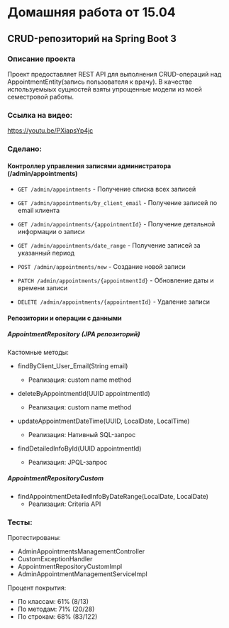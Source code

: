 # Домашняя работа от 15.04

## CRUD-репозиторий на Spring Boot 3
### Описание проекта

Проект предоставляет REST API для выполнения CRUD-операций над AppointmentEntity(запись пользователя к врачу). В качестве используемыых сущностей взяты упрощенные модели из моей семестровой работы. 

### Ссылка на видео:

https://youtu.be/PXiapsYp4jc

### Сделано:

#### Контроллер управления записями администратора (/admin/appointments)

- `GET /admin/appointments` - Получение списка всех записей

- `GET /admin/appointments/by_client_email` - Получение записей по email клиента

- `GET /admin/appointments/{appointmentId}` - Получение детальной информации о записи

- `GET /admin/appointments/date_range` - Получение записей за указанный период

- `POST /admin/appointments/new` - Создание новой записи

- `PATCH /admin/appointments/{appointmentId}` - Обновление даты и времени записи

- `DELETE /admin/appointments/{appointmentId}` - Удаление записи

#### Репозитории и операции с данными

##### AppointmentRepository (JPA репозиторий)

Кастомные методы:

- findByClient_User_Email(String email)
  - Реализация: custom name method

- deleteByAppointmentId(UUID appointmentId)
  - Реализация: custom name method

- updateAppointmentDateTime(UUID, LocalDate, LocalTime)
  - Реализация: Нативный SQL-запрос

- findDetailedInfoById(UUID appointmentId)
  - Реализация: JPQL-запрос

##### AppointmentRepositoryCustom

- findAppointmentDetailedInfoByDateRange(LocalDate, LocalDate)
  - Реализация: Criteria API


### Тесты:

Протестированы:
- AdminAppointmentsManagementController
- CustomExceptionHandler
- AppointmentRepositoryCustomImpl
- AdminAppointmentManagementServiceImpl

Процент покрытия:
- По классам: 61% (8/13)
- По методам: 71% (20/28)
- По строкам: 68% (83/122)